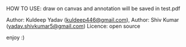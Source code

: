 HOW TO USE:
draw on canvas and annotation will be saved in test.pdf

Author: Kuldeep Yadav (kuldeep446@gmail.com),
Author: Shiv Kumar (yadav.shivkumar5@gmail.com)
Licence: open source 

enjoy :)
